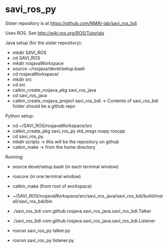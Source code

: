 # savi_ros_py

Sister repository is at https://github.com/NMAI-lab/savi_ros_bdi

Uses ROS. See http://wiki.ros.org/ROS/Tutorials

Java setup (for the sister repository):
- mkdir SAVI_ROS
- cd SAVI_ROS
- mkdir rosjavaWorkspace
- source ~/rosjava/devel/setup.bash
- cd rosjavaWorkspace/
- mkdir src
- cd src
- catkin_create_rosjava_pkg savi_ros_java
- cd savi_ros_java
- catkin_create_rosjava_project savi_ros_bdi
-> Contents of savi_ros_bdi folder should be a github repo

Python setup:
- cd ~/SAVI_ROS/rosjavaWorkspace/src
- catkin_create_pkg savi_ros_py std_msgs rospy roscpp
- cd savi_ros_py 
- mkdir scripts -> this will be the repository on github
- catkin_make -> from the home directory

Running:
- source devel/setup.bash (in each terminal window)
- roscore (in one terminal window)
- catkin_make (from root of workspace)

- ~/SAVI_ROS/rosjavaWorkspace/src/savi_ros_java/savi_ros_bdi/build/install/savi_ros_bdi/bin 
- ./savi_ros_bdi com.github.rosjava.savi_ros_java.savi_ros_bdi.Talker
- ./savi_ros_bdi com.github.rosjava.savi_ros_java.savi_ros_bdi.Listener


- rosrun savi_ros_py talker.py  
- rosrun savi_ros_py listener.py 
